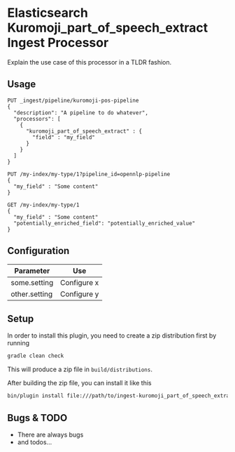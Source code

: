 # Elasticsearch Kuromoji_part_of_speech_extract Ingest Processor

Explain the use case of this processor in a TLDR fashion.

## Usage


```
PUT _ingest/pipeline/kuromoji-pos-pipeline
{
  "description": "A pipeline to do whatever",
  "processors": [
    {
      "kuromoji_part_of_speech_extract" : {
        "field" : "my_field"
      }
    }
  ]
}

PUT /my-index/my-type/1?pipeline_id=opennlp-pipeline
{
  "my_field" : "Some content"
}

GET /my-index/my-type/1
{
  "my_field" : "Some content"
  "potentially_enriched_field": "potentially_enriched_value"
}
```

## Configuration

| Parameter | Use |
| --- | --- |
| some.setting   | Configure x |
| other.setting  | Configure y |

## Setup

In order to install this plugin, you need to create a zip distribution first by running

```bash
gradle clean check
```

This will produce a zip file in `build/distributions`.

After building the zip file, you can install it like this

```bash
bin/plugin install file:///path/to/ingest-kuromoji_part_of_speech_extract/build/distribution/ingest-kuromoji_part_of_speech_extract-0.0.1-SNAPSHOT.zip
```

## Bugs & TODO

* There are always bugs
* and todos...

